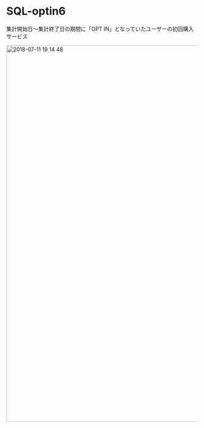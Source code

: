 # SQL-optin6
集計開始日～集計終了日の期間に「OPT IN」となっていたユーザーの初回購入サービス

<img width="989" alt="2018-07-11 19 14 48" src="https://user-images.githubusercontent.com/28942665/42565564-c9221a88-853e-11e8-9e29-b98183d2f938.png">

